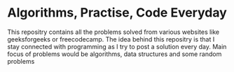 # Algorithms, Practise, Code Everyday 
This repositry contains all the problems solved from various websites like geeksforgeeks or freecodecamp.
The idea behind this repositry is that I stay connected with programming as I try to post a solution every day.
Main focus of problems would be algorithms, data structures and some random problems
